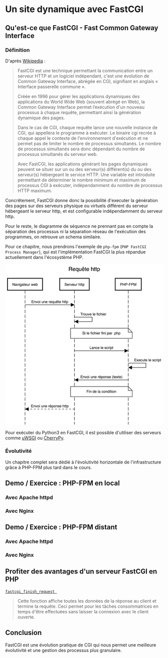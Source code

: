 # Un site dynamique avec FastCGI

## Qu'est-ce que FastCGI - Fast Common Gateway Interface

### Définition

D'après [Wikipedia](https://fr.wikipedia.org/wiki/FastCGI) :


>FastCGI est une technique permettant la communication entre un serveur HTTP et un logiciel indépendant, c'est une évolution de Common Gateway Interface, abrégée en CGI, signifiant en anglais « Interface passerelle commune ».
>
>Créée en 1996 pour gérer les applications dynamiques des applications du World Wide Web (souvent abrégé en Web), la Common Gateway Interface permet l’exécution d'un nouveau processus à chaque requête, permettant ainsi la génération dynamique des pages.
>
>Dans le cas de CGI, chaque requête lance une nouvelle instance de CGI, qui appellera le programme à exécuter. Le binaire cgi recrée à chaque appel le contexte de l'environnement d'exécution et ne permet pas de limiter le nombre de processus simultanés. Le nombre de processus simultanés sera donc dépendant du nombre de processus simultanés du serveur web.
>
>Avec FastCGI, les applications générant les pages dynamiques peuvent se situer sur un ou des serveur(s) différent(s) du ou des serveur(s) hébergeant le service HTTP. Une variable est introduite permettant de déterminer le nombre minimum et maximum de processus CGI à exécuter, indépendamment du nombre de processus HTTP maximum.

Concrêtement, FastCGI donne donc la possibilité d'executer la génération des pages sur des serveurs physique ou virtuels différent du serveur hébergeant le serveur http, et est configurable indépendamment du serveur http.

Pour le reste, le diagramme de séquence ne prennant pas en compte la séparation des processus ni la séparation réseau de l'exécution des programmes, on retrouve un schema similaire.

Pour ce chapitre, nous prendrons l'exemple de `php-fpm` (`PHP FastCGI Process Manager`), qui est l'implémentation FastCGI la plus répandue actuellement dans l'écosystème PHP.

![](05-fastcgi/images/php-fpm.png)

Pour exécuter du Python3 en FastCGI, il est possible d'utiliser des serveurs comme [uWSGI](https://www.digitalocean.com/community/tutorials/how-to-deploy-python-wsgi-applications-using-uwsgi-web-server-with-nginx) ou [CherryPy](https://www.digitalocean.com/community/tutorials/how-to-deploy-python-wsgi-applications-using-a-cherrypy-web-server-behind-nginx).

### Évolutivité

Un chapitre complet sera dédié à l'évolutivité horizontale de l'infrastructure grâce à PHP-FPM plus tard dans le cours.

## Demo / Exercice : PHP-FPM en local

### Avec Apache httpd

### Avec Nginx

## Demo / Exercice : PHP-FPM distant

### Avec Apache httpd

### Avec Nginx

## Profiter des avantages d'un serveur FastCGI en PHP

[`fastcgi_finish_request `](https://secure.php.net/manual/fr/function.fastcgi-finish-request.php)

>Cette fonction affiche toutes les données de la réponse au client et termine la requête. Ceci permet pour les tâches consommatrices en temps d'être effectuées sans laisser la connexion avec le client ouverte.

## Conclusion

FastCGI est une évolution pratique de CGI qui nous permet une meilleure évolutivité et une gestion des processus plus granulaire.